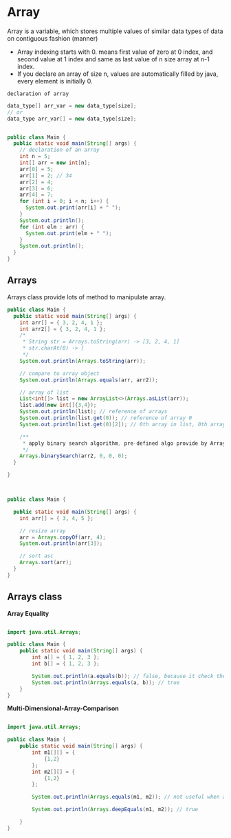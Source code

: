 # Array

Array is a variable, which stores multiple values of similar data types of data on contiguous fashion
(manner)

- Array indexing starts with 0. means first value of zero at 0 index, and second value at 1 index
  and same as last value of n size array at n-1 index.
- If you declare an array of size n, values are automatically filled by java, every element is
  initially 0.

`declaration of array`

```java
data_type[] arr_var = new data_type[size];
// or
data_type arr_var[] = new data_type[size];
```

```java

public class Main {
  public static void main(String[] args) {
    // declaration of an array
    int n = 5;
    int[] arr = new int[n];
    arr[0] = 5;
    arr[1] = 2; // 34
    arr[2] = 4;
    arr[3] = 6;
    arr[4] = 7;
    for (int i = 0; i < n; i++) {
      System.out.print(arr[i] + " ");
    }
    System.out.println();
    for (int elm : arr) {
      System.out.print(elm + " ");
    }
    System.out.println();
  }
}
```

## Arrays

Arrays class provide lots of method to manipulate array.

```java
public class Main {
  public static void main(String[] args) {
    int arr[] = { 3, 2, 4, 1 };
    int arr2[] = { 3, 2, 4, 1 };
    /*
     * String str = Arrays.toString(arr) -> [3, 2, 4, 1]
     * str.charAt(0) -> [
     */
    System.out.println(Arrays.toString(arr));

    // compare to array object
    System.out.println(Arrays.equals(arr, arr2));

    // array of list
    List<int[]> list = new ArrayList<>(Arrays.asList(arr));
    list.add(new int[]{3,4});
    System.out.println(list); // reference of arrays
    System.out.println(list.get(0)); // reference of array 0
    System.out.println(list.get(0)[2]); // 0th array in list, 0th array, 3rd element of that array

    /**
     * apply binary search algorithm, pre-defined algo provide by Arrays class
     */
    Arrays.binarySearch(arr2, 0, 0, 0);
  }

}



public class Main {

  public static void main(String[] args) {
    int arr[] = { 3, 4, 5 };

    // resize array
    arr = Arrays.copyOf(arr, 4);
    System.out.println(arr[3]);

    // sort asc
    Arrays.sort(arr);
  }
}

```

## Arrays class

**Array Equality**

```java

import java.util.Arrays;

public class Main {
    public static void main(String[] args) {
        int a[] = { 1, 2, 3 };
        int b[] = { 1, 2, 3 };

        System.out.println(a.equals(b)); // false, because it check the reference of an object
        System.out.println(Arrays.equals(a, b)); // true
    }
}

```

**Multi-Dimensional-Array-Comparison**

```java

import java.util.Arrays;

public class Main {
    public static void main(String[] args) {
        int m1[][] = {
            {1,2}
        };
        int m2[][] = {
            {1,2}
        };

        System.out.println(Arrays.equals(m1, m2)); // not useful when array is multi-dimensional

        System.out.println(Arrays.deepEquals(m1, m2)); // true

    }
}

```
